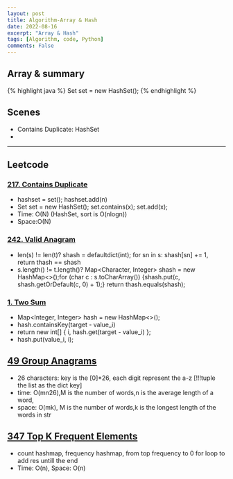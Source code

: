 ```yaml
---
layout: post
title: Algorithm-Array & Hash
date: 2022-08-16
excerpt: "Array & Hash"
tags: [Algorithm, code, Python]
comments: False
---
```


## Array & summary

{% highlight java %}
Set<Integer> set = new HashSet<Integer>();
{% endhighlight %}


## Scenes 
- Contains Duplicate: HashSet
- 
---

## Leetcode
### [217. Contains Duplicate](https://github.com/liangliang1120/leetcode/blob/main/solutions/Hashing_217.py)
- hashset = set(); hashset.add(n)
- Set<Integer> set = new HashSet<Integer>(); set.contains(x); set.add(x);
- Time: O(N) (HashSet, sort is O(nlogn))
- Space:O(N)

### [242. Valid Anagram](https://github.com/liangliang1120/leetcode/blob/main/solutions/0242-Valid-Anagram.py)
- len(s) != len(t)? shash = defaultdict(int); for sn in s: shash[sn] += 1, return thash == shash
- s.length() != t.length()? Map<Character, Integer> shash = new HashMap<>();for (char c : s.toCharArray()) {shash.put(c, shash.getOrDefault(c, 0) + 1);} return thash.equals(shash);

### [1. Two Sum](https://github.com/liangliang1120/leetcode/blob/main/solutions/0001-Two-Sum.py)
- Map<Integer, Integer> hash = new HashMap<>();
- hash.containsKey(target - value_i)
- return new int[] { i, hash.get(target - value_i) };
- hash.put(value_i, i);

## [49 Group Anagrams](https://github.com/liangliang1120/leetcode/blob/main/solutions/0049-Group-Anagrams.py)
- 26 characters: key is the [0]*26, each digit represent the a-z [!!!tuple the list as the dict key]
- time: O(mn26),M is the number of words,n is the average length of a word,
- space: O(mk), M is the number of words,k is the longest length of the words in str

## [347 Top K Frequent Elements](https://github.com/liangliang1120/leetcode/blob/main/solutions/0347-Top-K-Frequent-Elements.py)
- count hashmap, frequency hashmap, from top frequency to 0 for loop to add res untill the end
- Time: O(n), Space: O(n)
